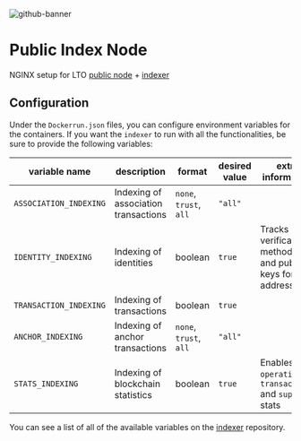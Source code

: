 ![github-banner](https://user-images.githubusercontent.com/100821/108692834-6a115200-74fd-11eb-92df-ee07bf62b386.png)

# Public Index Node

NGINX setup for LTO [public node](https://github.com/ltonetwork/lto-public-chain) + [indexer](https://github.com/ltonetwork/indexer)

## Configuration

Under the `Dockerrun.json` files, you can configure environment variables for the containers. If you want the `indexer` to run with all the functionalities, be sure to provide the following variables:

| variable name          | description                          | format                 | desired value | extra information                                         |
| ---------------------- | ------------------------------------ | ---------------------- | ------------- | --------------------------------------------------------- |
| `ASSOCIATION_INDEXING` | Indexing of association transactions | `none`, `trust`, `all` | `"all"`       |                                                           |
| `IDENTITY_INDEXING`    | Indexing of identities               | boolean                | `true `       | Tracks verification methods and public keys for addresses |
| `TRANSACTION_INDEXING` | Indexing of transactions             | boolean                | `true `       |                                                           |
| `ANCHOR_INDEXING`      | Indexing of anchor transactions      | `none`, `trust`, `all` | `"all" `      |                                                           |
| `STATS_INDEXING`       | Indexing of blockchain statistics    | boolean                | `true `       | Enables `operations`, `transactions` and `supply` stats   |

You can see a list of all of the available variables on the [indexer](https://github.com/ltonetwork/indexer) repository.
